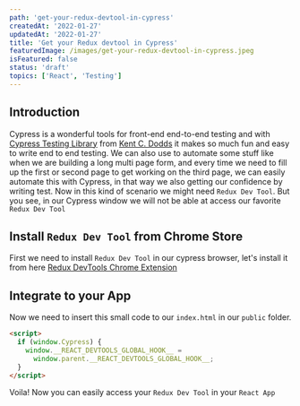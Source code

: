 ```yaml
---
path: 'get-your-redux-devtool-in-cypress'
createdAt: '2022-01-27'
updatedAt: '2022-01-27'
title: 'Get your Redux devtool in Cypress'
featuredImage: /images/get-your-redux-devtool-in-cypress.jpeg
isFeatured: false
status: 'draft'
topics: ['React', 'Testing']
---
```


## Introduction

Cypress is a wonderful tools for front-end end-to-end testing and with
[Cypress Testing Library](https://testing-library.com/docs/cypress-testing-library/intro/)
from [Kent C. Dodds](https://kentcdodds.com/) it makes so much fun and easy to
write end to end testing. We can also use to automate some stuff like when we
are building a long multi page form, and every time we need to fill up the first
or second page to get working on the third page, we can easily automate this
with Cypress, in that way we also getting our confidence by writing test. Now in
this kind of scenario we might need `Redux Dev Tool`. But you see, in our
Cypress window we will not be able at access our favorite `Redux Dev Tool`

## Install `Redux Dev Tool` from Chrome Store

First we need to install `Redux Dev Tool` in our cypress browser, let's install
it from here
[Redux DevTools Chrome Extension](https://chrome.google.com/webstore/detail/redux-devtools/lmhkpmbekcpmknklioeibfkpmmfibljd?hl=en)

## Integrate to your App

Now we need to insert this small code to our `index.html` in our `public`
folder.

```html
<script>
  if (window.Cypress) {
    window.__REACT_DEVTOOLS_GLOBAL_HOOK__ =
      window.parent.__REACT_DEVTOOLS_GLOBAL_HOOK__;
  }
</script>
```

Voila! Now you can easily access your `Redux Dev Tool` in your `React App`
